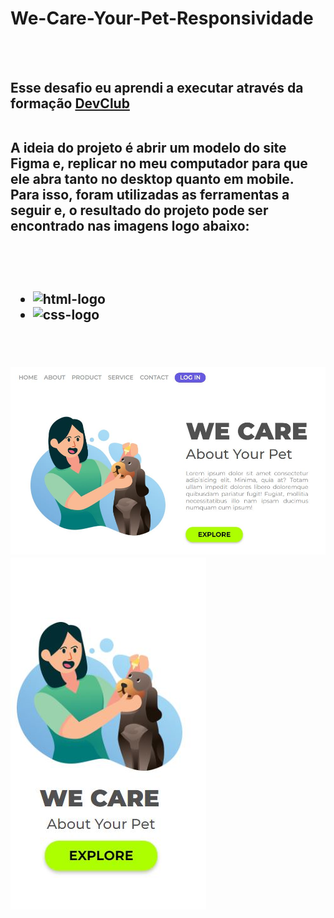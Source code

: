 <h1>We-Care-Your-Pet-Responsividade</h1>
<br>
<br>
<h2>Esse desafio eu aprendi a executar através da formação <a href = "https://rodolfomori.com.br/devclub" target = "_blank">DevClub</a>
  <br>
  <br>
<p> A ideia do projeto é abrir um modelo do site Figma e, replicar no meu computador para que ele abra tanto no desktop quanto em mobile. Para isso, foram utilizadas as ferramentas a seguir e, o resultado do projeto pode ser encontrado nas imagens logo abaixo:</p>
<br>
<br>
  
  -  <img src = "https://img.shields.io/badge/HTML5-E34F26?style=for-the-badge&logo=html5&logoColor=white" alt = "html-logo">
  -  <img src = "https://img.shields.io/badge/CSS3-1572B6?style=for-the-badge&logo=css3&logoColor=white" alt = "css-logo">
  <br>
  <br>
  <img src = "https://github.com/Kelly-costa/We-Care/blob/master/assets/We-Care-desktop.jpg"/>
  <img src= "https://github.com/Kelly-costa/We-Care/blob/master/assets/We-Care-mobile.jpg"/>
